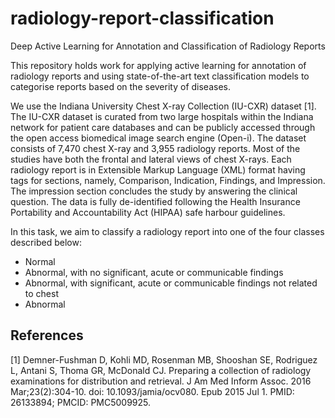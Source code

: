 # radiology-report-classification
Deep Active Learning for Annotation and Classification of Radiology Reports

This repository holds work for applying active learning for annotation of radiology reports and using state-of-the-art text classification models to categorise reports based on the severity of diseases. 

We use the Indiana University Chest X-ray Collection (IU-CXR) dataset [1]. The IU-CXR dataset is curated from two large hospitals within the Indiana network for patient care databases and can be publicly accessed through the open access biomedical image search engine (Open-i). The dataset consists of 7,470 chest X-ray and 3,955 radiology reports. Most of the studies have both the frontal and lateral views of chest X-rays. Each radiology report is in Extensible Markup Language (XML) format having tags for sections, namely, Comparison, Indication, Findings, and Impression. The impression section concludes the study by answering the clinical question. The data is fully de-identified following the Health Insurance Portability and Accountability Act (HIPAA) safe harbour guidelines. 

In this task, we aim to classify a radiology report into one of the four classes described below:
- Normal
- Abnormal, with no significant, acute or communicable findings
- Abnormal, with significant, acute or communicable findings not related to chest
- Abnormal



## References
[1] Demner-Fushman D, Kohli MD, Rosenman MB, Shooshan SE, Rodriguez L, Antani S, Thoma GR, McDonald CJ. Preparing a collection of radiology examinations for distribution and retrieval. J Am Med Inform Assoc. 2016 Mar;23(2):304-10. doi: 10.1093/jamia/ocv080. Epub 2015 Jul 1. PMID: 26133894; PMCID: PMC5009925.

